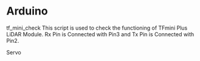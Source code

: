 # Arduino

tf_mini_check
This script is used to check the functioning of TFmini Plus LiDAR Module. Rx Pin is Connected with Pin3 and Tx Pin is Connected with Pin2.

Servo
